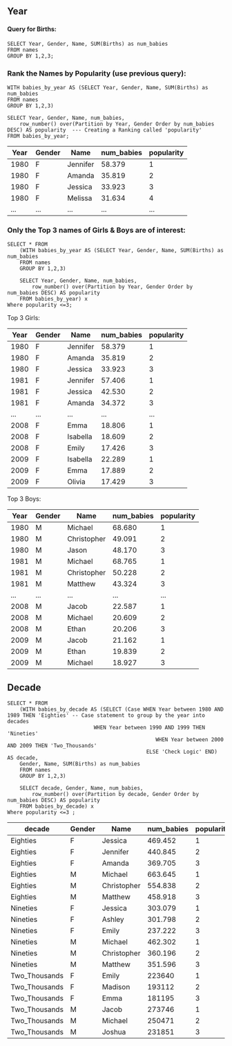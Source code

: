 ## Year
#### Query for Births: 

```
SELECT Year, Gender, Name, SUM(Births) as num_babies
FROM names
GROUP BY 1,2,3;
```
### Rank the Names by Popularity (use previous query):

```
WITH babies_by_year AS (SELECT Year, Gender, Name, SUM(Births) as num_babies
FROM names
GROUP BY 1,2,3)

SELECT Year, Gender, Name, num_babies,
	row_number() over(Partition by Year, Gender Order by num_babies DESC) AS popularity  --- Creating a Ranking called 'popularity'
FROM babies_by_year;
```

|  Year	| Gender	 |Name	 | num_babies	|popularity |
|--|--|--|--|--|
|1980	  | F | Jennifer	|58.379	 |1 |
|1980	   | F| Amanda	|35.819	 |2 |
| 1980	  | F| Jessica	| 33.923	 |3|
| 1980	  | F| Melissa|31.634	| 4|
|... |... |... |... |... |

### Only the Top 3 names of Girls & Boys are of interest:

```
SELECT * FROM
	(WITH babies_by_year AS (SELECT Year, Gender, Name, SUM(Births) as num_babies
	FROM names
	GROUP BY 1,2,3)

	SELECT Year, Gender, Name, num_babies,
		row_number() over(Partition by Year, Gender Order by num_babies DESC) AS popularity
	FROM babies_by_year) x
Where popularity <=3;

```
Top 3 Girls:

 Year	 | Gender |Name |num_babies	 |popularity |
|--|--|--|--|--|
| 1980 |F  |Jennifer | 58.379	|1 |
|  1980| F | Amanda| 35.819|2 |
|  1980| F | Jessica|33.923 |3 |
| 1981 |  F|Jennifer |57.406 |1 |
|  1981| F | Jessica|42.530 | 2|
|1981  |F  |Amanda |34.372 | 3|
| ... |...  |... |... |... |
| 2008 | F |Emma	 |18.806	 |1 |
| 2008  | F |Isabella	 | 18.609	| 2|
| 2008  |  F| Emily	|17.426	 |3 |
| 2009 | F |Isabella	 |22.289	 |1 |
| 2009 |  F| Emma	| 17.889	| 2|
| 2009 | F |Olivia	 |17.429	 |3 |

Top 3 Boys:

| Year	 | Gender |Name |num_babies	 |popularity |
|--|--|--|--|--|
| 1980 |M  |Michael| 68.680|1 |
|  1980| M | Christopher| 49.091|2 |
|  1980| M | Jason|48.170 |3 |
| 1981 |  M|Michael|68.765 |1 |
|  1981| M | Christopher|50.228 | 2|
|1981  |M  |Matthew|43.324 | 3|
| ... |...  |... |... |... |
| 2008 | M |Jacob|22.587	 |1 |
| 2008  | M |Michael	 | 20.609	| 2|
| 2008  |  M| Ethan	|20.206	 |3 |
| 2009 | M |Jacob	 |21.162	 |1 |
| 2009 |  M| Ethan	| 19.839	| 2|
| 2009 | M |Michael	 |18.927	 |3 |

## Decade 

```
SELECT * FROM
	(WITH babies_by_decade AS (SELECT (Case WHEN Year between 1980 AND 1989 THEN 'Eighties' -- Case statement to group by the year into decades
					        WHEN Year between 1990 AND 1999 THEN 'Nineties'
                                                WHEN Year between 2000 AND 2009 THEN 'Two_Thousands'
                                             ELSE 'Check Logic' END) AS decade,
    Gender, Name, SUM(Births) as num_babies
	FROM names
	GROUP BY 1,2,3)

	SELECT decade, Gender, Name, num_babies,
		row_number() over(Partition by decade, Gender Order by num_babies DESC) AS popularity
	FROM babies_by_decade) x
Where popularity <=3 ; 
```

| decade	 | Gender	 |Name	  |  num_babies	|  popularity |
|--|--|--|--|--|
| Eighties	 | F |	Jessica	 | 469.452	  | 1 |
| Eighties	 | F |	 Jennifer	| 440.845	  |2  |
| Eighties	 |  F|	Amanda	 |  369.705	 |3  |
|  Eighties	| M |	Michael	 | 663.645	  |1  |
|  Eighties	|  M|	Christopher	 | 554.838	  | 2 |
| Eighties	 |  M|	Matthew	 |  458.918	 |  3|
| Nineties	 | F |	 Jessica	| 303.079	  |1  |
| Nineties	 |  F|	 Ashley	|  301.798	 | 2 |
| Nineties	 |  F|	Emily	 | 237.222	  | 3 |
| Nineties	 |  M|	 Michael	| 462.302	  |1  |
|  Nineties	|  M|	Christopher	 |  360.196	 | 2 |
|  Nineties	|  M|	Matthew	 |  351.596	 | 3 |
| Two_Thousands	 | F |Emily		 |223640	   |  1|
| Two_Thousands	 |  F|	Madison	 | 193112	  | 2 |
|  Two_Thousands	|F  |Emma		 | 181195	  |3  |
|  Two_Thousands	| M |Jacob		 |  273746	 | 1 |
| Two_Thousands	 |  M|Michael		 |  250471	 | 2 |
|Two_Thousands	  |  M|	Joshua	 | 231851	  |3  |
